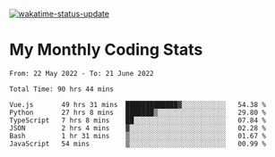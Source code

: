 [![wakatime-status-update](https://github.com/noopurphalak/noopurphalak/workflows/wakatime-status-update/badge.svg)](https://github.com/noopurphalak/noopurphalak/actions/workflows/main.yml)

# My Monthly Coding Stats

<!--START_SECTION:waka-->

```text
From: 22 May 2022 - To: 21 June 2022

Total Time: 90 hrs 44 mins

Vue.js       49 hrs 31 mins  █████████████▓░░░░░░░░░░░   54.38 %
Python       27 hrs 8 mins   ███████▒░░░░░░░░░░░░░░░░░   29.80 %
TypeScript   7 hrs 8 mins    ██░░░░░░░░░░░░░░░░░░░░░░░   07.84 %
JSON         2 hrs 4 mins    ▓░░░░░░░░░░░░░░░░░░░░░░░░   02.28 %
Bash         1 hr 31 mins    ▒░░░░░░░░░░░░░░░░░░░░░░░░   01.67 %
JavaScript   54 mins         ▒░░░░░░░░░░░░░░░░░░░░░░░░   00.99 %
```

<!--END_SECTION:waka-->
